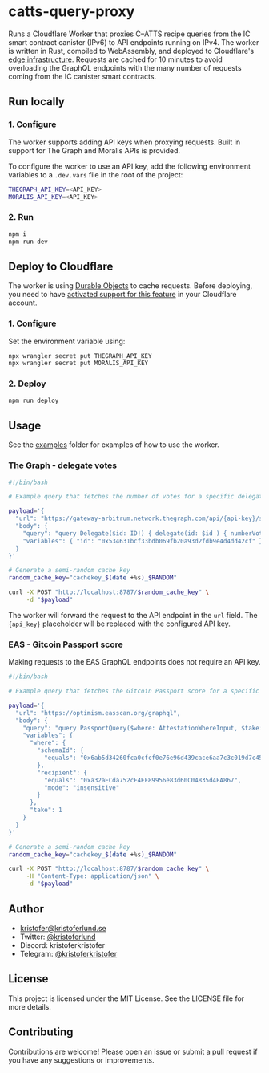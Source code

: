 # catts-query-proxy

Runs a Cloudflare Worker that proxies C–ATTS recipe queries from the IC smart contract canister (IPv6) to API endpoints running on IPv4. The worker is written in Rust, compiled to WebAssembly, and deployed to Cloudflare's [edge infrastructure](https://www.cloudflare.com/network/). Requests are cached for 10 minutes to avoid overloading the GraphQL endpoints with the many number of requests coming from the IC canister smart contracts.

## Run locally

### 1. Configure

The worker supports adding API keys when proxying requests. Built in support for The Graph and Moralis APIs is provided.

To configure the worker to use an API key, add the following environment variables to a `.dev.vars` file in the root of the project:

```bash
THEGRAPH_API_KEY=<API_KEY>
MORALIS_API_KEY=<API_KEY>
```

### 2. Run

```bash
npm i
npm run dev
```

## Deploy to Cloudflare

The worker is using [Durable Objects](https://developers.cloudflare.com/durable-objects/) to cache requests. Before deploying, you need to have [activated support for this feature](https://developers.cloudflare.com/durable-objects/get-started) in your Cloudflare account.

### 1. Configure

Set the environment variable using:

```bash
npx wrangler secret put THEGRAPH_API_KEY
npx wrangler secret put MORALIS_API_KEY
```

### 2. Deploy

```bash
npm run deploy
```

## Usage

See the [examples](examples) folder for examples of how to use the worker.

### The Graph - delegate votes

```bash
#!/bin/bash

# Example query that fetches the number of votes for a specific delegate from the ENS Governance subgraph on Arbitrum.

payload='{
  "url": "https://gateway-arbitrum.network.thegraph.com/api/{api-key}/subgraphs/id/GyijYxW9yiSRcEd5u2gfquSvneQKi5QuvU3WZgFyfFSn",
  "body": {
    "query": "query Delegate($id: ID!) { delegate(id: $id ) { numberVotes } }",
    "variables": { "id": "0x534631bcf33bdb069fb20a93d2fdb9e4d4dd42cf" }
  }
}'

# Generate a semi-random cache key
random_cache_key="cachekey_$(date +%s)_$RANDOM"

curl -X POST "http://localhost:8787/$random_cache_key" \
     -d "$payload"

```

The worker will forward the request to the API endpoint in the `url` field. The `{api_key}` placeholder will be replaced with the configured API key.

### EAS - Gitcoin Passport score

Making requests to the EAS GraphQL endpoints does not require an API key.

```bash
#!/bin/bash

# Example query that fetches the Gitcoin Passport score for a specific address.

payload='{
  "url": "https://optimism.easscan.org/graphql",
  "body": {
    "query": "query PassportQuery($where: AttestationWhereInput, $take: Int) { attestations(where: $where, take: $take) { decodedDataJson } }",
    "variables": {
      "where": {
        "schemaId": {
          "equals": "0x6ab5d34260fca0cfcf0e76e96d439cace6aa7c3c019d7c4580ed52c6845e9c89"
        },
        "recipient": {
          "equals": "0xa32aECda752cF4EF89956e83d60C04835d4FA867",
          "mode": "insensitive"
        }
      },
      "take": 1
    }
  }
}'

# Generate a semi-random cache key
random_cache_key="cachekey_$(date +%s)_$RANDOM"

curl -X POST "http://localhost:8787/$random_cache_key" \
     -H "Content-Type: application/json" \
     -d "$payload"

```

## Author

- [kristofer@kristoferlund.se](mailto:kristofer@kristoferlund.se)
- Twitter: [@kristoferlund](https://twitter.com/kristoferlund)
- Discord: kristoferkristofer
- Telegram: [@kristoferkristofer](https://t.me/kristoferkristofer)

## License

This project is licensed under the MIT License. See the LICENSE file for more details.

## Contributing

Contributions are welcome! Please open an issue or submit a pull request if you have any suggestions or improvements.
